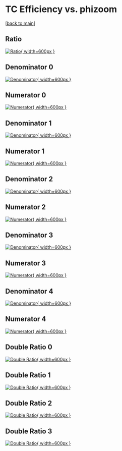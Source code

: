 # TC Efficiency vs. phizoom

[[back to main](./)]



## Ratio

[![Ratio](../mtv/var/TC_xtr_211_0_eff_phizoom.png){ width=600px }](../mtv/var/TC_xtr_211_0_eff_phizoom.pdf)

## Denominator 0

[![Denominator](../mtv/den/TC_xtr_211_0_eff_phizoom_den0.png){ width=600px }](../mtv/den/TC_xtr_211_0_eff_phizoom_den0.pdf)

## Numerator 0

[![Numerator](../mtv/num/TC_xtr_211_0_eff_phizoom_num0.png){ width=600px }](../mtv/num/TC_xtr_211_0_eff_phizoom_num0.pdf)

## Denominator 1

[![Denominator](../mtv/den/TC_xtr_211_0_eff_phizoom_den1.png){ width=600px }](../mtv/den/TC_xtr_211_0_eff_phizoom_den1.pdf)

## Numerator 1

[![Numerator](../mtv/num/TC_xtr_211_0_eff_phizoom_num1.png){ width=600px }](../mtv/num/TC_xtr_211_0_eff_phizoom_num1.pdf)

## Denominator 2

[![Denominator](../mtv/den/TC_xtr_211_0_eff_phizoom_den2.png){ width=600px }](../mtv/den/TC_xtr_211_0_eff_phizoom_den2.pdf)

## Numerator 2

[![Numerator](../mtv/num/TC_xtr_211_0_eff_phizoom_num2.png){ width=600px }](../mtv/num/TC_xtr_211_0_eff_phizoom_num2.pdf)

## Denominator 3

[![Denominator](../mtv/den/TC_xtr_211_0_eff_phizoom_den3.png){ width=600px }](../mtv/den/TC_xtr_211_0_eff_phizoom_den3.pdf)

## Numerator 3

[![Numerator](../mtv/num/TC_xtr_211_0_eff_phizoom_num3.png){ width=600px }](../mtv/num/TC_xtr_211_0_eff_phizoom_num3.pdf)

## Denominator 4

[![Denominator](../mtv/den/TC_xtr_211_0_eff_phizoom_den4.png){ width=600px }](../mtv/den/TC_xtr_211_0_eff_phizoom_den4.pdf)

## Numerator 4

[![Numerator](../mtv/num/TC_xtr_211_0_eff_phizoom_num4.png){ width=600px }](../mtv/num/TC_xtr_211_0_eff_phizoom_num4.pdf)

## Double Ratio 0

[![Double Ratio](../mtv/ratio/TC_xtr_211_0_eff_phizoom_ratio0.png){ width=600px }](../mtv/ratio/TC_xtr_211_0_eff_phizoom_ratio0.pdf)

## Double Ratio 1

[![Double Ratio](../mtv/ratio/TC_xtr_211_0_eff_phizoom_ratio1.png){ width=600px }](../mtv/ratio/TC_xtr_211_0_eff_phizoom_ratio1.pdf)

## Double Ratio 2

[![Double Ratio](../mtv/ratio/TC_xtr_211_0_eff_phizoom_ratio2.png){ width=600px }](../mtv/ratio/TC_xtr_211_0_eff_phizoom_ratio2.pdf)

## Double Ratio 3

[![Double Ratio](../mtv/ratio/TC_xtr_211_0_eff_phizoom_ratio3.png){ width=600px }](../mtv/ratio/TC_xtr_211_0_eff_phizoom_ratio3.pdf)

